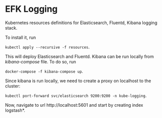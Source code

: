 # EFK Logging

Kubernetes resources definitions for Elasticsearch, Fluentd, Kibana logging stack.

To install it, run 

`kubectl apply --recursive -f resources`.

This will deploy Elasticsearch and Fluentd.
Kibana can be run locally from *kibana-compose* file.
To do so, run

`docker-compose -f kibana-compose up`.

Since kibana is run locally, we need to create a proxy on localhost to the cluster:

`kubectl port-forward svc/elasticsearch 9200:9200 -n kube-logging`.

Now, navigate to url http://localhost:5601 and start by creating index logstash*.
 
